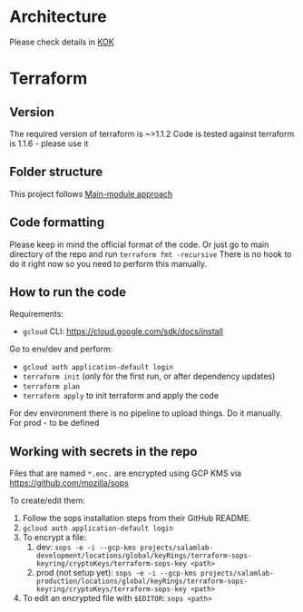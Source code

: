 # Architecture

Please check details in [KOK](https://github.com/KoalicjaOtwartyKrakow/kokon)

# Terraform

## Version

The required version of terraform is ~>1.1.2
Code is tested against terraform is 1.1.6 - please use it

## Folder structure

This project follows [Main-module approach](https://dev.to/piotrgwiazda/main-module-approach-for-handling-multiple-environments-in-terraform-1oln)

## Code formatting

Please keep in mind the official format of the code. Or just go to main directory of the repo and run
```terraform fmt -recursive```
There is no hook to do it right now so you need to perform this manually.

## How to run the code

Requirements:
- `gcloud` CLI: https://cloud.google.com/sdk/docs/install

Go to env/dev and perform:
- `gcloud auth application-default login`
- `terraform init` (only for the first run, or after dependency updates)
- `terraform plan`
- `terraform apply`
to init terraform and apply the code

For dev environment there is no pipeline to upload things. Do it manually.
For prod - to be defined

## Working with secrets in the repo
Files that are named `*.enc.` are encrypted using GCP KMS via https://github.com/mozilla/sops 

To create/edit them:
1. Follow the sops installation steps from their GitHub README.
2. `gcloud auth application-default login`
3. To encrypt a file:
   1. dev: `sops -e -i --gcp-kms projects/salamlab-development/locations/global/keyRings/terraform-sops-keyring/cryptoKeys/terraform-sops-key <path>`
   2. prod (not setup yet): `sops -e -i --gcp-kms projects/salamlab-production/locations/global/keyRings/terraform-sops-keyring/cryptoKeys/terraform-sops-key <path>`
4. To edit an encrypted file with `$EDITOR`: `sops <path>`

